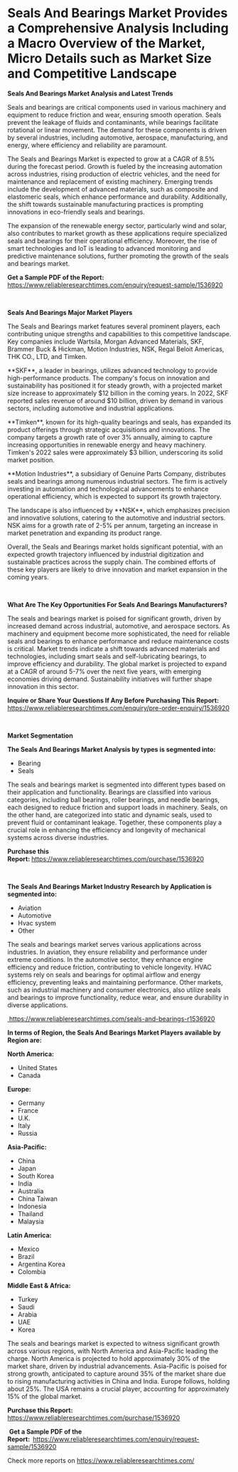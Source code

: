 <p><h1>Seals And Bearings Market Provides a Comprehensive Analysis Including a Macro Overview of the Market, Micro Details such as Market Size and Competitive Landscape</h1></p><p><strong>Seals And Bearings Market Analysis and Latest Trends</strong></p>
<p><p>Seals and bearings are critical components used in various machinery and equipment to reduce friction and wear, ensuring smooth operation. Seals prevent the leakage of fluids and contaminants, while bearings facilitate rotational or linear movement. The demand for these components is driven by several industries, including automotive, aerospace, manufacturing, and energy, where efficiency and reliability are paramount.</p><p>The Seals and Bearings Market is expected to grow at a CAGR of 8.5% during the forecast period. Growth is fueled by the increasing automation across industries, rising production of electric vehicles, and the need for maintenance and replacement of existing machinery. Emerging trends include the development of advanced materials, such as composite and elastomeric seals, which enhance performance and durability. Additionally, the shift towards sustainable manufacturing practices is prompting innovations in eco-friendly seals and bearings.</p><p>The expansion of the renewable energy sector, particularly wind and solar, also contributes to market growth as these applications require specialized seals and bearings for their operational efficiency. Moreover, the rise of smart technologies and IoT is leading to advanced monitoring and predictive maintenance solutions, further promoting the growth of the seals and bearings market.</p></p>
<p><strong>Get a Sample PDF of the Report:&nbsp;</strong> <a href="https://www.reliableresearchtimes.com/enquiry/request-sample/1536920?utm_campaign=2603&utm_medium=2&utm_source=Github&utm_content=ia&utm_term=22022025&utm_id=seals-and-bearings">https://www.reliableresearchtimes.com/enquiry/request-sample/1536920</a></p>
<p>&nbsp;</p>
<p><strong>Seals And Bearings Major Market Players</strong></p>
<p><p>The Seals and Bearings market features several prominent players, each contributing unique strengths and capabilities to this competitive landscape. Key companies include Wartsila, Morgan Advanced Materials, SKF, Brammer Buck & Hickman, Motion Industries, NSK, Regal Beloit Americas, THK CO., LTD, and Timken.</p><p>**SKF**, a leader in bearings, utilizes advanced technology to provide high-performance products. The company's focus on innovation and sustainability has positioned it for steady growth, with a projected market size increase to approximately $12 billion in the coming years. In 2022, SKF reported sales revenue of around $10 billion, driven by demand in various sectors, including automotive and industrial applications.</p><p>**Timken**, known for its high-quality bearings and seals, has expanded its product offerings through strategic acquisitions and innovations. The company targets a growth rate of over 3% annually, aiming to capture increasing opportunities in renewable energy and heavy machinery. Timken's 2022 sales were approximately $3 billion, underscoring its solid market position.</p><p>**Motion Industries**, a subsidiary of Genuine Parts Company, distributes seals and bearings among numerous industrial sectors. The firm is actively investing in automation and technological advancements to enhance operational efficiency, which is expected to support its growth trajectory. </p><p>The landscape is also influenced by **NSK**, which emphasizes precision and innovative solutions, catering to the automotive and industrial sectors. NSK aims for a growth rate of 2-5% per annum, targeting an increase in market penetration and expanding its product range.</p><p>Overall, the Seals and Bearings market holds significant potential, with an expected growth trajectory influenced by industrial digitization and sustainable practices across the supply chain. The combined efforts of these key players are likely to drive innovation and market expansion in the coming years.</p></p>
<p>&nbsp;</p>
<p><strong>What Are The Key Opportunities For Seals And Bearings Manufacturers?</strong></p>
<p><p>The seals and bearings market is poised for significant growth, driven by increased demand across industrial, automotive, and aerospace sectors. As machinery and equipment become more sophisticated, the need for reliable seals and bearings to enhance performance and reduce maintenance costs is critical. Market trends indicate a shift towards advanced materials and technologies, including smart seals and self-lubricating bearings, to improve efficiency and durability. The global market is projected to expand at a CAGR of around 5-7% over the next five years, with emerging economies driving demand. Sustainability initiatives will further shape innovation in this sector.</p></p>
<p><strong>Inquire or Share Your Questions If Any Before Purchasing This Report:</strong> <a href="https://www.reliableresearchtimes.com/enquiry/pre-order-enquiry/1536920?utm_campaign=2603&utm_medium=2&utm_source=Github&utm_content=ia&utm_term=22022025&utm_id=seals-and-bearings">https://www.reliableresearchtimes.com/enquiry/pre-order-enquiry/1536920</a></p>
<p>&nbsp;</p>
<p><strong>Market Segmentation</strong></p>
<p><strong>The Seals And Bearings Market Analysis by types is segmented into:</strong></p>
<p><ul><li>Bearing</li><li>Seals</li></ul></p>
<p><p>The seals and bearings market is segmented into different types based on their application and functionality. Bearings are classified into various categories, including ball bearings, roller bearings, and needle bearings, each designed to reduce friction and support loads in machinery. Seals, on the other hand, are categorized into static and dynamic seals, used to prevent fluid or contaminant leakage. Together, these components play a crucial role in enhancing the efficiency and longevity of mechanical systems across diverse industries.</p></p>
<p><strong>Purchase this Report:&nbsp;</strong><a href="https://www.reliableresearchtimes.com/purchase/1536920?utm_campaign=2603&utm_medium=2&utm_source=Github&utm_content=ia&utm_term=22022025&utm_id=seals-and-bearings">https://www.reliableresearchtimes.com/purchase/1536920</a></p>
<p>&nbsp;</p>
<p><strong>The Seals And Bearings Market Industry Research by Application is segmented into:</strong></p>
<p><ul><li>Aviation</li><li>Automotive</li><li>Hvac system</li><li>Other</li></ul></p>
<p><p>The seals and bearings market serves various applications across industries. In aviation, they ensure reliability and performance under extreme conditions. In the automotive sector, they enhance engine efficiency and reduce friction, contributing to vehicle longevity. HVAC systems rely on seals and bearings for optimal airflow and energy efficiency, preventing leaks and maintaining performance. Other markets, such as industrial machinery and consumer electronics, also utilize seals and bearings to improve functionality, reduce wear, and ensure durability in diverse applications.</p></p>
<p><a href="https://www.reliableresearchtimes.com/seals-and-bearings-r1536920?utm_campaign=2603&utm_medium=2&utm_source=Github&utm_content=ia&utm_term=22022025&utm_id=seals-and-bearings">&nbsp;https://www.reliableresearchtimes.com/seals-and-bearings-r1536920</a></p>
<p><strong>In terms of Region, the Seals And Bearings Market Players available by Region are:</strong></p>
<p>
    <p> <strong> North America: </strong>
        <ul>
            <li>United States</li>
            <li>Canada</li>
        </ul>
        </p> 
    <p> <strong> Europe: </strong>
        <ul>
            <li>Germany</li>
            <li>France</li>
            <li>U.K.</li>
            <li>Italy</li>
            <li>Russia</li>
        </ul>
        </p> 
    <p> <strong> Asia-Pacific: </strong>
        <ul>
            <li>China</li>
            <li>Japan</li>
            <li>South Korea</li>
            <li>India</li>
            <li>Australia</li>
            <li>China Taiwan</li>
            <li>Indonesia</li>
            <li>Thailand</li>
            <li>Malaysia</li>
        </ul>
        </p> 
    <p> <strong> Latin America: </strong>
        <ul>
            <li>Mexico</li>
            <li>Brazil</li>
            <li>Argentina Korea</li>
            <li>Colombia</li>
        </ul>
        </p> 
    <p> <strong> Middle East & Africa: </strong>
        <ul>
            <li>Turkey</li>
            <li>Saudi</li>
            <li>Arabia</li>
            <li>UAE</li>
            <li>Korea</li>
        </ul>
    </p>
    </p>
<p><p>The seals and bearings market is expected to witness significant growth across various regions, with North America and Asia-Pacific leading the charge. North America is projected to hold approximately 30% of the market share, driven by industrial advancements. Asia-Pacific is poised for strong growth, anticipated to capture around 35% of the market share due to rising manufacturing activities in China and India. Europe follows, holding about 25%. The USA remains a crucial player, accounting for approximately 15% of the global market.</p></p>
<p><strong>Purchase this Report: </strong><a href="https://www.reliableresearchtimes.com/purchase/1536920?utm_campaign=2603&utm_medium=2&utm_source=Github&utm_content=ia&utm_term=22022025&utm_id=seals-and-bearings">https://www.reliableresearchtimes.com/purchase/1536920</a></p>
<p>&nbsp;<strong>Get a Sample PDF of the Report:&nbsp;&nbsp;</strong><a href="https://www.reliableresearchtimes.com/enquiry/request-sample/1536920?utm_campaign=2603&utm_medium=2&utm_source=Github&utm_content=ia&utm_term=22022025&utm_id=seals-and-bearings">https://www.reliableresearchtimes.com/enquiry/request-sample/1536920</a></p>
<p><strong></strong></p>
<p>Check more reports on <a href="https://www.reliableresearchtimes.com/?utm_campaign=2603&utm_medium=2&utm_source=Github&utm_content=ia&utm_term=22022025&utm_id=seals-and-bearings">https://www.reliableresearchtimes.com/</a></p>